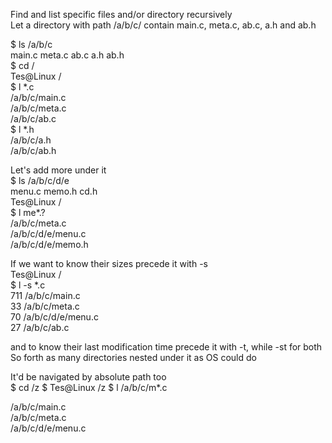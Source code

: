 Find and list specific files and/or directory recursively   
Let a directory with path /a/b/c/ contain main.c, meta.c, ab.c, a.h and ab.h

  $ ls /a/b/c  
  main.c meta.c ab.c a.h ab.h   
  $ cd /   
  Tes@Linux /   
  $ l *.c   
  /a/b/c/main.c   
  /a/b/c/meta.c   
  /a/b/c/ab.c   
  $ l *.h  
  /a/b/c/a.h   
  /a/b/c/ab.h   

Let's add more under it    
  $ ls /a/b/c/d/e   
  menu.c memo.h cd.h   
  Tes@Linux /   
  $ l me*.?   
  /a/b/c/meta.c   
  /a/b/c/d/e/menu.c   
  /a/b/c/d/e/memo.h   
  
If we want to know their sizes precede it with -s   
  Tes@Linux /   
  $ l -s *.c   
  711 /a/b/c/main.c   
  33 /a/b/c/meta.c   
  70 /a/b/c/d/e/menu.c   
  27 /a/b/c/ab.c
  
and to know their last modification time precede it with -t, while -st for both   
So forth as many directories nested under it as OS could do  

It'd be navigated by absolute path too  
$ cd /z
$ Tes@Linux /z
$ l /a/b/c/m*.c

/a/b/c/main.c   
/a/b/c/meta.c   
/a/b/c/d/e/menu.c

